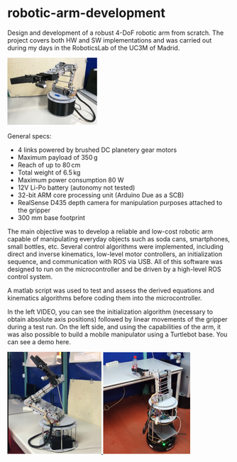 # robotic-arm-development
Design and development of a robust 4-DoF robotic arm from scratch. The project covers both HW and SW implementations and was carried out during my days in the RoboticsLab of the UC3M of Madrid.

<img src="./images/cover.jpg" style="height: 40%; width: 40%;"/>

General specs:
 - 4 links powered by brushed DC planetery gear motors
 - Maximum payload of 350 g
 - Reach of up to 80 cm
 - Total weight of 6.5 kg
 - Maximum power consumption 80 W
 - 12V Li-Po battery (autonomy not tested)
 - 32-bit ARM core processing unit (Arduino Due as a SCB)
 - RealSense D435 depth camera for manipulation purposes attached to the gripper
 - 300 mm base footprint

The main objective was to develop a reliable and low-cost robotic arm capable of manipulating everyday objects such as soda cans, smartphones, small bottles, etc. Several control algorithms were implemented, including direct and inverse kinematics, low-level motor controllers, an initialization sequence, and communication with ROS via USB. All of this software was designed to run on the microcontroller and be driven by a high-level ROS control system.

A matlab script was used to test and assess the derived equations and kinematics algorithms before coding them into the microcontroller.

In the left VIDEO, you can see the initialization algorithm (necessary to obtain absolute axis positions) followed by linear movements of the gripper during a test run.
On the left side, and using the capabilities of the arm, it was also possible to build a mobile manipulator using a Turtlebot base. You can see a demo here.

<a href="https://youtu.be/iZUxTX9gKQQ">
<img src="./images/init.png" style="height: 42%; width: 42%;"/></>

<a href="https://youtu.be/L_XmpxMjzE8">
<img src="./images/manipulator.png" style="height: 39%; width: 39%;"/></>





